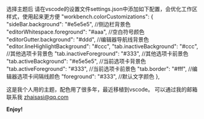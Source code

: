 选择主题后
请在vscode的设置文件settings.json中添加如下配置，会优化工作区样式，使用起来更方便
	"workbench.colorCustomizations": {
		"sideBar.background": "#e5e5e5", //侧边栏背景色
		"editorWhitespace.foreground": "#aaa", //空白符号颜色
		"editorGutter.background": "#ddd", //编辑器导航线背景色
		"editor.lineHighlightBackground": "#ccc",
		"tab.inactiveBackground": "#ccc", //其他选项卡背景色
		"tab.inactiveForeground": "#333", //其他选项卡前景色
		"tab.activeBackground": "#e5e5e5", //当前选项卡背景色
		"tab.activeForeground": "#333", //当前选项卡前景色
		"tab.border": "#fff", //编辑器选项卡间隔线颜色
		"foreground": "#333", //默认文字颜色
	},

这是我个人用的主题，配色用了很多年，最近移植到vscode。
可以通过我的邮箱联系我
zhaisasi@qq.com

**Enjoy!**
